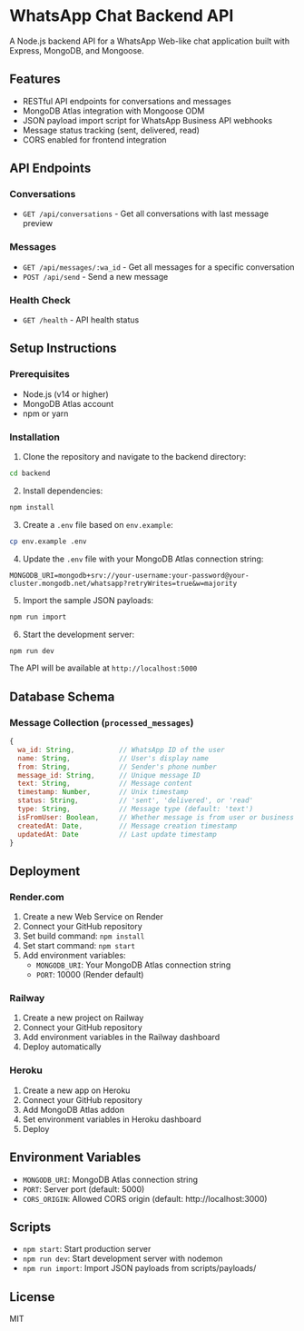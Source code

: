 # WhatsApp Chat Backend API

A Node.js backend API for a WhatsApp Web-like chat application built with Express, MongoDB, and Mongoose.

## Features

- RESTful API endpoints for conversations and messages
- MongoDB Atlas integration with Mongoose ODM
- JSON payload import script for WhatsApp Business API webhooks
- Message status tracking (sent, delivered, read)
- CORS enabled for frontend integration

## API Endpoints

### Conversations
- `GET /api/conversations` - Get all conversations with last message preview

### Messages
- `GET /api/messages/:wa_id` - Get all messages for a specific conversation
- `POST /api/send` - Send a new message

### Health Check
- `GET /health` - API health status

## Setup Instructions

### Prerequisites
- Node.js (v14 or higher)
- MongoDB Atlas account
- npm or yarn

### Installation

1. Clone the repository and navigate to the backend directory:
```bash
cd backend
```

2. Install dependencies:
```bash
npm install
```

3. Create a `.env` file based on `env.example`:
```bash
cp env.example .env
```

4. Update the `.env` file with your MongoDB Atlas connection string:
```
MONGODB_URI=mongodb+srv://your-username:your-password@your-cluster.mongodb.net/whatsapp?retryWrites=true&w=majority
```

5. Import the sample JSON payloads:
```bash
npm run import
```

6. Start the development server:
```bash
npm run dev
```

The API will be available at `http://localhost:5000`

## Database Schema

### Message Collection (`processed_messages`)

```javascript
{
  wa_id: String,           // WhatsApp ID of the user
  name: String,            // User's display name
  from: String,            // Sender's phone number
  message_id: String,      // Unique message ID
  text: String,            // Message content
  timestamp: Number,       // Unix timestamp
  status: String,          // 'sent', 'delivered', or 'read'
  type: String,            // Message type (default: 'text')
  isFromUser: Boolean,     // Whether message is from user or business
  createdAt: Date,         // Message creation timestamp
  updatedAt: Date          // Last update timestamp
}
```

## Deployment

### Render.com

1. Create a new Web Service on Render
2. Connect your GitHub repository
3. Set build command: `npm install`
4. Set start command: `npm start`
5. Add environment variables:
   - `MONGODB_URI`: Your MongoDB Atlas connection string
   - `PORT`: 10000 (Render default)

### Railway

1. Create a new project on Railway
2. Connect your GitHub repository
3. Add environment variables in the Railway dashboard
4. Deploy automatically

### Heroku

1. Create a new app on Heroku
2. Connect your GitHub repository
3. Add MongoDB Atlas addon
4. Set environment variables in Heroku dashboard
5. Deploy

## Environment Variables

- `MONGODB_URI`: MongoDB Atlas connection string
- `PORT`: Server port (default: 5000)
- `CORS_ORIGIN`: Allowed CORS origin (default: http://localhost:3000)

## Scripts

- `npm start`: Start production server
- `npm run dev`: Start development server with nodemon
- `npm run import`: Import JSON payloads from scripts/payloads/

## License

MIT



